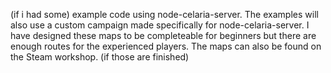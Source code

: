 (if i had some) example code using node-celaria-server.
The examples will also use a custom campaign made specifically for node-celaria-server. I have designed these maps to be completeable for beginners but there are enough routes for the experienced players. The maps can also be found on the Steam workshop. (if those are finished)